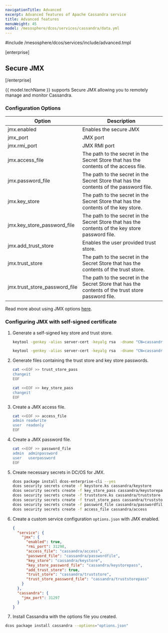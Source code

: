 ```yaml
---
navigationTitle: Advanced
excerpt: Advanced features of Apache Cassandra service
title: Advanced features
menuWeight: 45
model: /mesosphere/dcos/services/cassandra/data.yml
---
```


#include /mesosphere/dcos/services/include/advanced.tmpl

[enterprise]
## Secure JMX
[/enterprise]

{{ model.techName }} supports Secure JMX allowing you to remotely manage and monitor Cassandra.

### Configuration Options

| Option | Description |
|----------------------|-------------|
| jmx.enabled | Enables the secure JMX |
| jmx_port | JMX port |
| jmx.rmi_port | JMX RMI port |
| jmx.access_file | The path to the secret in the Secret Store that has the contents of the access file. |
| jmx.password_file | The path to the secret in the Secret Store that has the contents of the password file. |
| jmx.key_store | The path to the secret in the Secret Store that has the contents of the key store. |
| jmx.key_store_password_file | The path to the secret in the Secret Store that has the contents of the key store password file. |
| jmx.add_trust_store | Enables the user provided trust store. |
|jmx.trust_store | The path to the secret in the Secret Store that has the contents of the trust store. |
|jmx.trust_store_password_file | The path to the secret in the Secret Store that has the contents of the trust store password file. |

Read more about using JMX options <a href="https://docs.oracle.com/javadb/10.10.1.2/adminguide/radminjmxenablepwdssl.html">here</a>.

### Configuring JMX with self-signed certificate

1. Generate a self-signed key store and trust store.

    ```bash
    keytool -genkey -alias server-cert -keyalg rsa  -dname "CN=cassandra.example.com,O=Example Company,C=US"  -keystore keystore.ks -storetype JKS -storepass changeit -keypass changeit
    ```

    ```bash
    keytool -genkey -alias server-cert -keyalg rsa  -dname "CN=cassandra.example.com,O=Example Company,C=US"  -keystore truststore.ks -storetype JKS -storepass changeit -keypass changeit
    ```

1. Generate files containing the trust store and key store passwords.

    ```bash
    cat <<EOF >> trust_store_pass
    changeit
    EOF
    ```

    ```bash
    cat <<EOF >> key_store_pass
    changeit
    EOF
    ```

1. Create a JMX access file.

    ```bash
    cat <<EOF >> access_file
    admin readwrite
    user  readonly
    EOF
    ```

1. Create a JMX password file.

    ```bash
    cat <<EOF >> password_file
    admin  adminpassword
    user   userpassword
    EOF
    ```

1. Create necessary secrets in DC/OS for JMX.

    ```bash
    dcos package install dcos-enterprise-cli --yes
    dcos security secrets create -f keystore.ks cassandra/keystore
    dcos security secrets create -f key_store_pass cassandra/keystorepass
    dcos security secrets create -f truststore.ks cassandra/truststore
    dcos security secrets create -f trust_store_pass cassandra/truststorepass
    dcos security secrets create -f password_file cassandra/passwordfile
    dcos security secrets create -f access_file cassandra/access
    ```

1. Create a custom service configuration `options.json` with JMX enabled.

    ```json
    {
      "service": {
        "jmx": {
          "enabled": true,
          "rmi_port": 31298,
          "access_file": "cassandra/access",
          "password_file": "cassandra/passwordfile",
          "key_store": "cassandra/keystore",
          "key_store_password_file": "cassandra/keystorepass",
          "add_trust_store": true,
          "trust_store": "cassandra/truststore",
          "trust_store_password_file": "cassandra/truststorepass"
        }
      },
      "cassandra": {
        "jmx_port": 31297
      }
    }
    ```

1. Install Cassandra with the options file you created.

  ```bash
  dcos package install cassandra --options="options.json"
  ```
